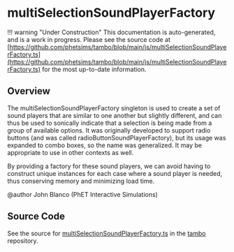 # multiSelectionSoundPlayerFactory

!!! warning "Under Construction"
    This documentation is auto-generated, and is a work in progress. Please see the source code at
    [https://github.com/phetsims/tambo/blob/main/js/multiSelectionSoundPlayerFactory.ts](https://github.com/phetsims/tambo/blob/main/js/multiSelectionSoundPlayerFactory.ts) for the most up-to-date information.

## Overview

The multiSelectionSoundPlayerFactory singleton is used to create a set of sound players that are similar to one
another but slightly different, and can thus be used to sonically indicate that a selection is being made from a
group of available options. It was originally developed to support radio buttons (and was called
radioButtonSoundPlayerFactory), but its usage was expanded to combo boxes, so the name was generalized.  It may be
appropriate to use in other contexts as well.

By providing a factory for these sound players, we can avoid having to construct unique instances for each case where
a sound player is needed, thus conserving memory and minimizing load time.

@author John Blanco (PhET Interactive Simulations)



## Source Code

See the source for [multiSelectionSoundPlayerFactory.ts](https://github.com/phetsims/tambo/blob/main/js/multiSelectionSoundPlayerFactory.ts) in the [tambo](https://github.com/phetsims/tambo) repository.
